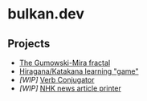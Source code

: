 # bulkan.dev

## Projects

* [The Gumowski-Mira fractal](https://mira.bulkan.dev)
* [Hiragana/Katakana learning "game"](https://kana-game.bulkan.dev)
* _[WIP]_ [Verb Conjugator](https://doushi.bulkan.dev)
* _[WIP]_ [NHK news article printer](https://nhk-printer.bulkan.dev)
